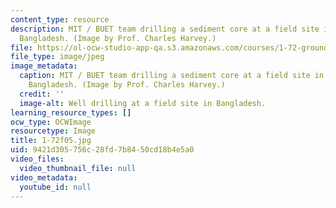 ```yaml
---
content_type: resource
description: MIT / BUET team drilling a sediment core at a field site in Munshiganj,
  Bangladesh. (Image by Prof. Charles Harvey.)
file: https://ol-ocw-studio-app-qa.s3.amazonaws.com/courses/1-72-groundwater-hydrology-fall-2005/9421d305756c28fd7b8450cd18b4e5a0_1-72f05.jpg
file_type: image/jpeg
image_metadata:
  caption: MIT / BUET team drilling a sediment core at a field site in Munshiganj,
    Bangladesh. (Image by Prof. Charles Harvey.)
  credit: ''
  image-alt: Well drilling at a field site in Bangladesh.
learning_resource_types: []
ocw_type: OCWImage
resourcetype: Image
title: 1-72f05.jpg
uid: 9421d305-756c-28fd-7b84-50cd18b4e5a0
video_files:
  video_thumbnail_file: null
video_metadata:
  youtube_id: null
---
```

